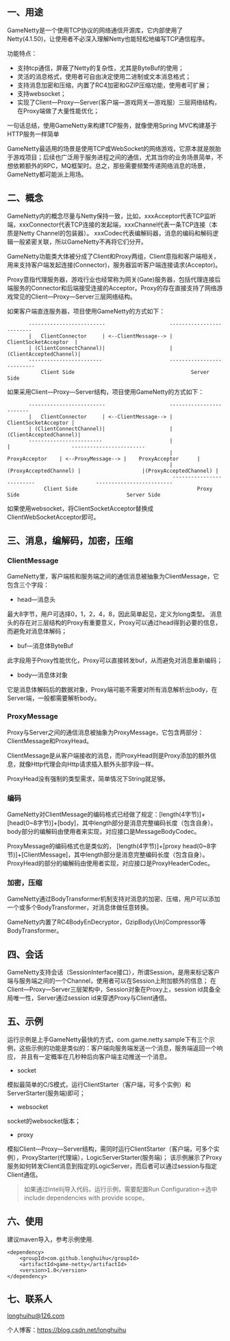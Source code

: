 ## 一、用途

GameNetty是一个使用TCP协议的网络通信开源库，它内部使用了Netty(4.1.50)，让使用者不必深入理解Netty也能轻松地编写TCP通信程序。

功能特点：

* 支持tcp通信，屏蔽了Netty的复杂性，尤其是ByteBuf的使用；
* 灵活的消息格式，使用者可自由决定使用二进制或文本消息格式；
* 支持消息加密和压缩，内置了RC4加密和GZIP压缩功能，使用者可扩展；
* 支持websocket；
* 实现了Client—Proxy—Server(客户端—游戏网关—游戏服）三层网络结构，在Proxy端做了大量性能优化；

一句话总结，使用GameNetty来构建TCP服务，就像使用Spring MVC构建基于HTTP服务一样简单


GameNetty最适用的场景是使用TCP或WebSocket的网络游戏，它原本就是脱胎于游戏项目；后续也广泛用于服务进程之间的通信，尤其当你的业务场景简单，不想依赖额外的RPC，MQ框架时。总之，那些需要频繁传递网络消息的场景，GameNetty都可能派上用场。

## 二、概念

GameNetty内的概念尽量与Netty保持一致，比如，xxxAcceptor代表TCP监听端，xxxConnector代表TCP连接的发起端，xxxChannel代表一条TCP连接（本质是Netty Channel的包装器）。
xxxCodec代表编解码器，消息的编码和解码逻辑一般紧密关联，所以GameNetty不再将它们分开。

GameNetty功能类大体被分成了Client和Proxy两组，Client意指和客户端相关，用来支持客户端发起连接(Connector)，服务器监听客户端连接请求(Acceptor)。

Proxy意指代理服务器，游戏行业也经常称为网关(Gate)服务器，包括代理连接后端服务的Connector和后端接受连接的Acceptor。Proxy的存在直接支持了网络游戏常见的Client—Proxy—Server三层网络结构。

如果客户端直连服务器，项目使用GameNetty的方式如下：

```
       -------------------------                     -------------------------
       |   ClientConnector     | <--ClientMessage--> |  ClientSocketAcceptor  | 
       | (ClientConnectChannel)|                     | (ClientAcceptedChannel)|
       ------------------------                      --------------------------
           Client Side                                      Server Side
```

如果采用Client—Proxy—Server结构，项目使用GameNetty的方式如下：

```
       -------------------------                     ------------------------          
       |   ClientConnector     | <--ClientMessage--> |   ClientSocketAcceptor |
       | (ClientConnectChannel)|                     | (ClientAcceptedChannel)|          
       ------------------------                      |                        |                    ------------------------
                                                     |       ProxyAcceptor    | <--ProxyMessage--> |    ProxyAcceptor      | 
                                                     | (ProxyAcceptedChannel) |                    |(ProxyAcceptedChannel) |
                                                      -------------------------                    -------------------------
            Client Side                                       Proxy Side                                   Server Side
```

如果使用websocket，将ClientSocketAcceptor替换成ClientWebSocketAcceptor即可。

## 三、消息，编解码，加密，压缩

### ClientMessage

GameNetty里，客户端核和服务端之间的通信消息被抽象为ClientMessage，它包含三个字段：

* head—消息头 

最大8字节，用户可选择0，1，2，4，8，因此简单起见，定义为long类型。
消息头的存在对三层结构的Proxy有重要意义，Proxy可以通过head得到必要的信息，而避免对消息体解码；

* buf—消息体ByteBuf  

此字段用于Proxy性能优化，Proxy可以直接转发buf，从而避免对消息重新编码；

* body—消息体对象  

它是消息体解码后的数据对象，Proxy端可能不需要对所有消息解析出body，在Server端，一般都需要解析body。

### ProxyMessage

Proxy与Server之间的通信消息被抽象为ProxyMessage，它包含两部分：ClientMessage和ProxyHead。

ClientMessage是从客户端接收的消息，而ProxyHead则是Proxy添加的额外信息，就像Http代理会向Http请求插入额外头部字段一样。

ProxyHead没有强制的类型需求，简单情况下String就足够。

### 编码

GameNetty对ClientMessage的编码格式已经做了规定：[length(4字节)]+[head(0~8字节)]+[body]，其中length部分是消息完整编码长度（包含自身）。
body部分的编解码由使用者来实现，对应接口是MessageBodyCodec。

ProxyMessage的编码格式也是类似的， [length(4字节)]+[proxy head(0~8字节)]+[ClientMessage]，其中length部分是消息完整编码长度（包含自身）。
ProxyHead的部分的编解码由使用者实现，对应接口是ProxyHeaderCodec。

### 加密，压缩

GameNetty通过BodyTransformer机制支持对消息的加密、压缩，用户可以添加一个或多个BodyTransformer，对消息体做任意转换。

GameNetty内置了RC4BodyEnDecryptor，GzipBody(Un)Compressor等BodyTransformer。

## 四、会话

GameNetty支持会话（SessionInterface接口），所谓Session，是用来标记客户端与服务端之间的一个Channel，使用者可以在Session上附加额外的信息；
在Client—Proxy—Server三层架构中，Session对象在Proxy上，session id具备全局唯一性，Server通过session id来穿透Proxy与Client通信。

## 五、示例

运行示例是上手GameNetty最快的方式，com.game.netty.sample下有三个示例，这些示例的功能是类似的：客户端向服务端发送一个消息，服务端返回一个响应，
并且有一定概率在几秒种后向客户端主动推送一个消息。

* socket

模拟最简单的C/S模式，运行ClientStarter（客户端，可多个实例）和ServerStarter(服务端)即可；

* websocket

socket的websocket版本；

* proxy

模拟Client—Proxy—Server结构，需同时运行ClientStarter（客户端，可多个实例），ProxyStarter(代理端），LogicServerStarter(服务端)；
该示例展示了Proxy服务如何转发Client消息到指定的LogicServer，而后者可以通过session与指定Client通信。

>如果通过Intellij导入代码，运行示例，需要配置Run Configuration->选中include dependencies with provide scope。

## 六、使用

建议maven导入，参考示例使用.

```
<dependency>
    <groupId>com.github.longhuihu</groupId>
    <artifactId>game-netty</artifactId>
    <version>1.0</version>
</dependency>
```

## 七、联系人

longhuihu@126.com

个人博客：https://blog.csdn.net/longhuihu
